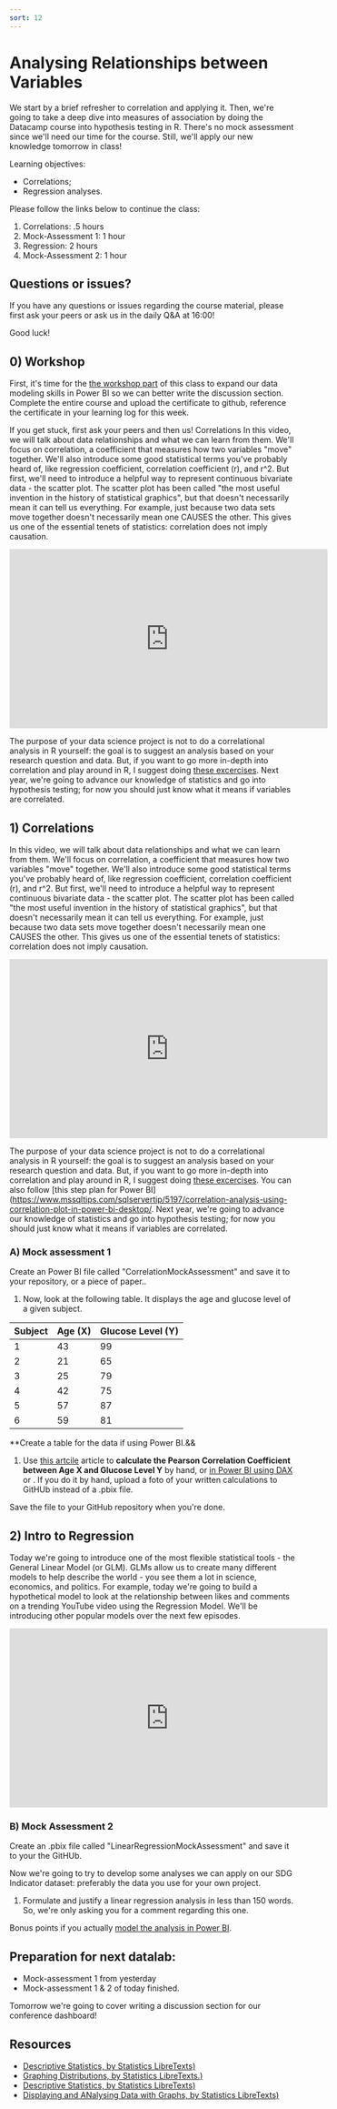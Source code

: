 ```yaml
---
sort: 12
---
```


# Analysing Relationships between Variables

We start by a brief refresher to correlation and applying it. Then, we're going to take a deep dive into measures of association by doing the Datacamp course into hypothesis testing in R. There's no mock assessment since we'll need our time for the course. Still, we'll apply our new knowledge tomorrow in class!

Learning objectives:
- Correlations;
- Regression analyses.



Please follow the links below to continue the class:
1. Correlations: .5 hours
2. Mock-Assessment 1: 1 hour
3. Regression: 2 hours
2. Mock-Assessment 2: 1 hour


## Questions or issues?
If you have any questions or issues regarding the course material, please first ask your peers or ask us in the daily Q&A at 16:00!


Good luck!


## 0) Workshop
First, it's time for the [the workshop part](https://app.datacamp.com/learn/courses/intermediate-data-modeling-in-power-bi) of this class to expand our data modeling skills in Power BI so we can better write the discussion section. Complete the entire course and upload the certificate to github, reference the certificate in your learning log for this week.

If you get stuck, first ask your peers and then us!
Correlations
In this video, we will talk about data relationships and what we can learn from them. We'll focus on correlation, a coefficient that measures how two variables "move" together. We'll also introduce some good statistical terms you've probably heard of, like regression coefficient, correlation coefficient (r), and r^2. But first, we'll need to introduce a helpful way to represent continuous bivariate data - the scatter plot. The scatter plot has been called "the most useful invention in the history of statistical graphics", but that doesn't necessarily mean it can tell us everything. For example, just because two data sets move together doesn't necessarily mean one CAUSES the other. This gives us one of the essential tenets of statistics: correlation does not imply causation.
<iframe width="560" height="315" src="https://www.youtube.com/embed/GtV-VYdNt_g" title="YouTube video player" frameborder="0" allow="accelerometer; autoplay; clipboard-write; encrypted-media; gyroscope; picture-in-picture" allowfullscreen></iframe>

The purpose of your data science project is not to do a correlational analysis in R yourself: the goal is to suggest an analysis based on your research question and data. But, if you want to go more in-depth into correlation and play around in R, I suggest doing [these excercises](https://www.r-bloggers.com/2017/04/correlation-and-correlogram-exercises/). Next year, we're going to advance our knowledge of statistics and go into hypothesis testing; for now you should just know what it means if variables are correlated.

## 1) Correlations
In this video, we will talk about data relationships and what we can learn from them. We'll focus on correlation, a coefficient that measures how two variables "move" together. We'll also introduce some good statistical terms you've probably heard of, like regression coefficient, correlation coefficient (r), and r^2. But first, we'll need to introduce a helpful way to represent continuous bivariate data - the scatter plot. The scatter plot has been called "the most useful invention in the history of statistical graphics", but that doesn't necessarily mean it can tell us everything. For example, just because two data sets move together doesn't necessarily mean one CAUSES the other. This gives us one of the essential tenets of statistics: correlation does not imply causation.
<iframe width="560" height="315" src="https://www.youtube.com/embed/GtV-VYdNt_g" title="YouTube video player" frameborder="0" allow="accelerometer; autoplay; clipboard-write; encrypted-media; gyroscope; picture-in-picture" allowfullscreen></iframe>

The purpose of your data science project is not to do a correlational analysis in R yourself: the goal is to suggest an analysis based on your research question and data. But, if you want to go more in-depth into correlation and play around in R, I suggest doing [these excercises](https://www.r-bloggers.com/2017/04/correlation-and-correlogram-exercises/). You can also follow [this step plan for Power BI](https://www.mssqltips.com/sqlservertip/5197/correlation-analysis-using-correlation-plot-in-power-bi-desktop/. Next year, we're going to advance our knowledge of statistics and go into hypothesis testing; for now you should just know what it means if variables are correlated.


### A) Mock assessment 1
 Create an Power BI file called "CorrelationMockAssessment" and save it to your repository, or a piece of paper..

 1. Now, look at the following table. It displays the age and glucose level of a given subject.

| Subject | Age (X) | Glucose Level (Y) |
| ------- | -------- | ------------------- |
| 1 | 43 | 99 |
| 2 | 21 | 65 |
| 3 | 25 | 79 |
| 4 | 42 | 75 |
| 5 | 57 | 87 |
| 6 | 59 | 81 |

**Create a table for the data if using Power BI.&&

 1. Use [this artcile](https://www.statology.org/correlation-coefficient-by-hand/) article to **calculate the Pearson Correlation Coefficient between Age X and Glucose Level Y** by hand, or [in Power BI using DAX](https://www.youtube.com/watch?v=xtRXakHARZg&ab_channel=Curbal) or . If you do it by hand, upload a foto of your written calculations to GitHUb instead of a .pbix file.

Save the file to your GitHub repository when you're done.

## 2) Intro to Regression
Today we're going to introduce one of the most flexible statistical tools - the General Linear Model (or GLM). GLMs allow us to create many different models to help describe the world - you see them a lot in science, economics, and politics. For example, today we're going to build a hypothetical model to look at the relationship between likes and comments on a trending YouTube video using the Regression Model. We'll be introducing other popular models over the next few episodes.
<iframe width="560" height="315" src="https://www.youtube.com/embed/WWqE7YHR4Jc" title="YouTube video player" frameborder="0" allow="accelerometer; autoplay; clipboard-write; encrypted-media; gyroscope; picture-in-picture" allowfullscreen></iframe>


### B) Mock Assessment 2
 Create an .pbix file called "LinearRegressionMockAssessment" and save it to your the GitHUb.

Now we're going to try to develop some analyses we can apply on our SDG Indicator dataset: preferably the data you use for your own project.
1. Formulate and justify a linear regression analysis in less than 150 words. So, we're only asking you for a comment regarding this one.

Bonus points if you actually [model the analysis in Power BI](https://iterationinsights.com/article/linear-regression-in-power-bi/).



## Preparation for next datalab:
- Mock-assessment 1 from yesterday
- Mock-assessment 1 & 2 of today finished.

Tomorrow we're going to cover writing a discussion section for our conference dashboard!


## Resources
- [Descriptive Statistics, by Statistics LibreTexts)](https://statics.teams.cdn.office.net/evergreen-assets/safelinks/1/atp-safelinks.html?url=https%3A%2F%2Fstats.libretexts.org%2FBookshelves%2FIntroductory_Statistics%2FBook%253A_Introductory_Statistics_(OpenStax)%2F02%253A_Descriptive_Statistics)
- [Graphing Distributions, by Statistics LibreTexts.)](https://statics.teams.cdn.office.net/evergreen-assets/safelinks/1/atp-safelinks.html?url=https%3A%2F%2Fstats.libretexts.org%2FBookshelves%2FIntroductory_Statistics%2FBook%253A_Introductory_Statistics_(Lane)%2F02%253A_Graphing_Distributions)
-  [Descriptive Statistics, by Statistics LibreTexts)](https://statics.teams.cdn.office.net/evergreen-assets/safelinks/1/atp-safelinks.html?url=https%3A%2F%2Fstats.libretexts.org%2FBookshelves%2FIntroductory_Statistics%2FBook%253A_Introductory_Statistics_(Shafer_and_Zhang)%2F02%253A_Descriptive_Statistics)
 - [Displaying and ANalysing Data with Graphs, by Statistics LibreTexts)](https://statics.teams.cdn.office.net/evergreen-assets/safelinks/1/atp-safelinks.html?url=https%3A%2F%2Fstats.libretexts.org%2FBookshelves%2FIntroductory_Statistics%2FBook%253A_Inferential_Statistics_and_Probability_-_A_Holistic_Approach_(Geraghty)%2F02%253A_Displaying_and_Analyzing_Data_with_Graphs)
